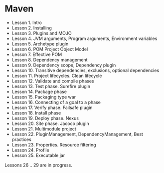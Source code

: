 # Maven

- Lesson 1. Intro	
- Lesson 2. Installing	
- Lesson 3. Plugins and MOJO	
- Lesson 4. JVM arguments, Program arguments, Environment variables	
- Lesson 5. Archetype plugin	
- Lesson 6. POM Project Object Model	
- Lesson 7. Effective POM	
- Lesson 8. Dependency management	
- Lesson 9. Dependency scope, Dependency plugin	
- Lesson 10. Transitive dependencies, exclusions, optional dependencies	
- Lesson 11. Project lifecycles. Clean lifecycle	
- Lesson 12. Validate and compile phases	
- Lesson 13. Test phase. Surefire plugin	
- Lesson 14. Package phase	
- Lesson 15. Packaging type war	
- Lesson 16. Connecting  of a goal to a phase	
- Lesson 17. Verify phase. Failsafe plugin	
- Lesson 18. Install phase	
- Lesson 19. Deploy phase. Nexus	
- Lesson 20. Site phase. Jacoco plugin
- Lesson 21. Multimodule project	
- Lesson 22. PluginManagement,  DependencyManagement, Best practices	
- Lesson 23. Properties. Resource filtering	
- Lesson 24. Profile	
- Lesson 25. Executable jar	

Lessons 26 .. 29 are in progress.

